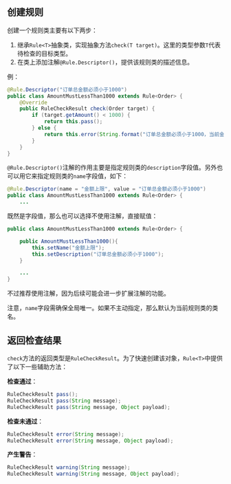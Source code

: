 ## 创建规则

创建一个规则类主要有以下两步：
1. 继承`Rule<T>`抽象类，实现抽象方法`check(T target)`。这里的类型参数`T`代表待检查的目标类型。
2. 在类上添加注解`@Rule.Descriptor()`，提供该规则类的描述信息。

例：
```java
@Rule.Descriptor("订单总金额必须小于1000")
public class AmountMustLessThan1000 extends Rule<Order> {
    @Override
    public RuleCheckResult check(Order target) {
        if (target.getAmount() < 1000) {
            return this.pass();
        } else {
            return this.error(String.format("订单总金额必须小于1000，当前金额为：%d。", target.getAmount()));
        }
    }
}
```

`@Rule.Descriptor()`注解的作用主要是指定规则类的`description`字段值。另外也可以用它来指定规则类的`name`字段值，如下：
```java
@Rule.Descriptor(name = "金额上限", value = "订单总金额必须小于1000")
public class AmountMustLessThan1000 extends Rule<Order> {
    ...
```

既然是字段值，那么也可以选择不使用注解，直接赋值：
```java
public class AmountMustLessThan1000 extends Rule<Order> {

    public AmountMustLessThan1000(){
        this.setName("金额上限");
        this.setDescription("订单总金额必须小于1000");
    }

    ...
}
```
不过推荐使用注解，因为后续可能会进一步扩展注解的功能。

注意，`name`字段需确保全局唯一。如果不主动指定，那么默认为当前规则类的类名。

## 返回检查结果

`check`方法的返回类型是`RuleCheckResult`。为了快速创建该对象，`Rule<T>`中提供了以下一些辅助方法：

**检查通过**：
```java
RuleCheckResult pass();
RuleCheckResult pass(String message);
RuleCheckResult pass(String message, Object payload);
```

**检查未通过**：
```java
RuleCheckResult error(String message);
RuleCheckResult error(String message, Object payload);
```

**产生警告**：
```java
RuleCheckResult warning(String message);
RuleCheckResult warning(String message, Object payload);
```